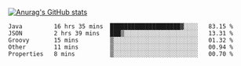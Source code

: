 [![Anurag's GitHub stats](https://github-readme-stats.vercel.app/api?username=sebasphere&count_private=true&theme=tokyonight)](https://github.com/anuraghazra/github-readme-stats)

<!--START_SECTION:waka-->
```text
Java         16 hrs 35 mins  ████████████████████▓░░░░   83.15 % 
JSON         2 hrs 39 mins   ███▒░░░░░░░░░░░░░░░░░░░░░   13.31 % 
Groovy       15 mins         ▒░░░░░░░░░░░░░░░░░░░░░░░░   01.32 % 
Other        11 mins         ▒░░░░░░░░░░░░░░░░░░░░░░░░   00.94 % 
Properties   8 mins          ▒░░░░░░░░░░░░░░░░░░░░░░░░   00.70 % 
```
<!--END_SECTION:waka-->
